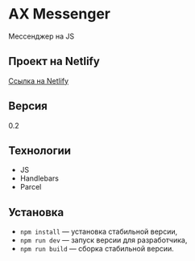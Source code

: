 


# AX Messenger

Мессенджер на JS

## Проект на Netlify 
[Ссылка на Netlify](https://62fa4936b952c75797fdddc8--wondrous-manatee-4d893f.netlify.app/)

## Версия 
0.2

## Технологии
- JS
- Handlebars
- Parcel

## Установка

- `npm install` — установка стабильной версии,
- `npm run dev` — запуск версии для разработчика,
- `npm run build` — сборка стабильной версии.
